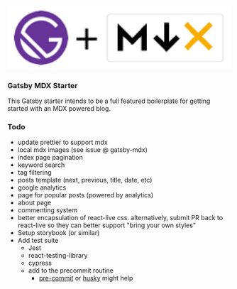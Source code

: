 ![gatsby-mdx](./static/gatsby-mdx-rectangle.jpg)

### Gatsby MDX Starter

This Gatsby starter intends to be a full featured boilerplate for getting started with an MDX powered blog.

### Todo

- update prettier to support mdx
- local mdx images (see issue @ gatsby-mdx)
- index page pagination
- keyword search
- tag filtering
- posts template (next, previous, title, date, etc)
- google analytics
- page for popular posts (powered by analytics)
- about page
- commenting system
- better encapsulation of react-live css. alternatively, submit PR back to react-live so they can better support "bring your own styles"
- Setup storybook (or similar)
- Add test suite
  - Jest
  - react-testing-library
  - cypress
  - add to the precommit routine
    - [pre-commit](https://github.com/observing/pre-commit) or [husky](https://github.com/typicode/husky) might help
